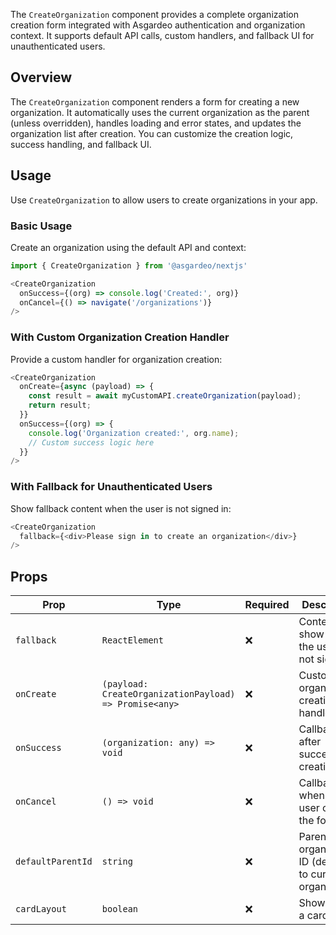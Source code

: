 The `CreateOrganization` component provides a complete organization creation form integrated with Asgardeo authentication and organization context. It supports default API calls, custom handlers, and fallback UI for unauthenticated users.

## Overview

The `CreateOrganization` component renders a form for creating a new organization. It automatically uses the current organization as the parent (unless overridden), handles loading and error states, and updates the organization list after creation. You can customize the creation logic, success handling, and fallback UI.

## Usage

Use `CreateOrganization` to allow users to create organizations in your app.

### Basic Usage

Create an organization using the default API and context:

```javascript title="CreateOrganization Example"
import { CreateOrganization } from '@asgardeo/nextjs'

<CreateOrganization
  onSuccess={(org) => console.log('Created:', org)}
  onCancel={() => navigate('/organizations')}
/>
```

### With Custom Organization Creation Handler

Provide a custom handler for organization creation:

```javascript title="Custom Handler"
<CreateOrganization
  onCreate={async (payload) => {
    const result = await myCustomAPI.createOrganization(payload);
    return result;
  }}
  onSuccess={(org) => {
    console.log('Organization created:', org.name);
    // Custom success logic here
  }}
/>
```

### With Fallback for Unauthenticated Users

Show fallback content when the user is not signed in:

```javascript title="Fallback"
<CreateOrganization
  fallback={<div>Please sign in to create an organization</div>}
/>
```

## Props

| Prop              | Type                                      | Required | Description                                                      |
|-------------------|-------------------------------------------|----------|------------------------------------------------------------------|
| `fallback`        | `ReactElement`                            | ❌       | Content to show when the user is not signed in                   |
| `onCreate`        | `(payload: CreateOrganizationPayload) => Promise<any>` | ❌       | Custom organization creation handler                             |
| `onSuccess`       | `(organization: any) => void`             | ❌       | Callback after successful creation                               |
| `onCancel`        | `() => void`                              | ❌       | Callback when the user cancels the form                          |
| `defaultParentId` | `string`                                  | ❌       | Parent organization ID (defaults to current organization)        |
| `cardLayout`      | `boolean`                                 | ❌       | Show form in a card layout                                       |
